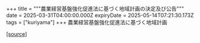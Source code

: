 +++
title = """農業経営基盤強化促進法に基づく地域計画の決定及び公告"""
date = 2025-03-31T04:00:00.000Z
expiryDate = 2025-05-14T07:21:30.173Z
tags = ["kuriyama"]
+++
農業経営基盤強化促進法に基づく地域計画

[[source]](https://www.town.kuriyama.hokkaido.jp/soshiki/50/31203.html)
